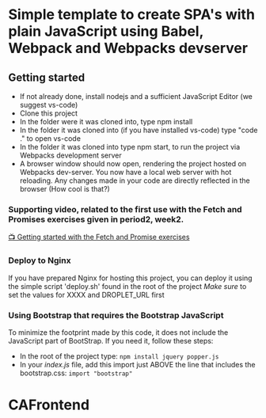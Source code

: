 # Simple template to create SPA's with plain JavaScript using Babel, Webpack and Webpacks devserver

## Getting started

- If not already done, install nodejs and a sufficient JavaScript Editor (we suggest vs-code)
- Clone this project
- In the folder were it was cloned into, type npm install
- In the folder it was cloned into (if you have installed vs-code) type "code ." to open vs-code
- In the folder it was cloned into type npm start, to run the project via Webpacks development server
- A browser window should now open, rendering the project hosted on Webpacks dev-server. You now have a local web server with hot reloading. Any changes made in your code are directly reflected in the browser (How cool is that?)

### Supporting video, related to the first use with the Fetch and Promises exercises given in period2, week2.

[:tv: Getting started with the Fetch and Promise exercises](https://www.youtube.com/watch?v=Kc0a43cY-tk&feature=youtu.be)


### Deploy to Nginx

If you have prepared Nginx for hosting this project, you can deploy it using the simple script 'deploy.sh' found in the root of the project
_Make sure_ to set the values for XXXX and DROPLET_URL first

### Using Bootstrap that requires the Bootstrap JavaScript

To minimize the footprint made by this code, it does not include the JavaScript part of BootStrap. If you need it, follow these steps:

- In the root of the project type: `npm install jquery popper.js`
- In your _index.js_ file, add this import just ABOVE the line that includes the bootstrap.css: `import "bootstrap"`
# CAFrontend
